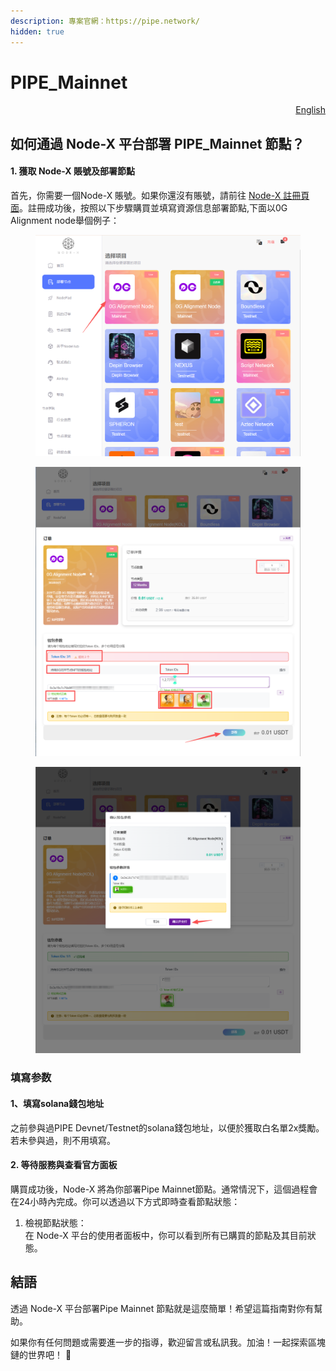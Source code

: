 ```yaml
---
description: 專案官網：https://pipe.network/
hidden: true
---
```


# PIPE\_Mainnet

<p align="right"><a href="https://docs.node-x.xyz/en/product-manual/one-click-deployment/launch-project/pipe_mainnet">English</a></p>

## 如何通過 Node-X 平台部署  PIPE\_Mainnet 節點？

#### 1. 獲取 Node-X 賬號及部署節點

首先，你需要一個Node-X 賬號。如果你還沒有賬號，請前往 [Node-X 註冊頁面](https://node-x.xyz/)。註冊成功後，按照以下步驟購買並填寫資源信息部署節點,下面以0G Alignment node舉個例子：

<figure><img src="../../../.gitbook/assets/C1.png" alt="" width="563"><figcaption></figcaption></figure>

<figure><img src="../../../.gitbook/assets/C2 (1).png" alt="" width="563"><figcaption></figcaption></figure>

<figure><img src="../../../.gitbook/assets/C3 (1) (1) (1).png" alt="" width="563"><figcaption></figcaption></figure>

### 填寫参数

#### 1、填寫solana錢包地址

之前參與過PIPE Devnet/Testnet的solana錢包地址，以便於獲取白名單2x獎勵。若未參與過，則不用填寫。

#### 2. 等待服務與查看官方面板

購買成功後，Node-X 將為你部署Pipe Mainnet節點。通常情況下，這個過程會在24小時內完成。你可以透過以下方式即時查看節點狀態：

1. 檢視節點狀態：\
   在 Node-X 平台的使用者面板中，你可以看到所有已購買的節點及其目前狀態。

## **結語**

透過 Node-X 平台部署Pipe Mainnet 節點就是這麼簡單！希望這篇指南對你有幫助。

如果你有任何問題或需要進一步的指導，歡迎留言或私訊我。加油！一起探索區塊鏈的世界吧！ 🚀
